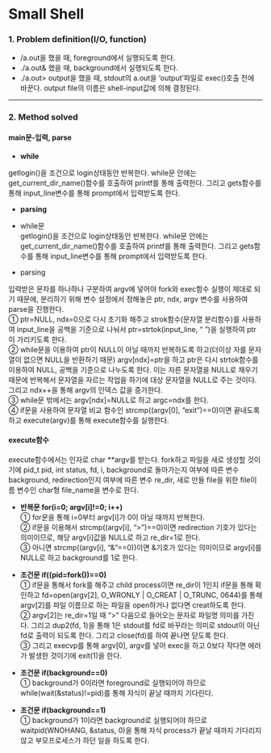 # Small Shell

### 1. Problem definition(I/O, function)  
 * /a.out을 했을 때, foreground에서 실행되도록 한다.  
 * ./a.out& 했을 때, background에서 실행되도록 한다.  
 * ./a.out> output을 했을 때, stdout의 a.out을 ‘output’파일로 exec()호출 전에 바꾼다. output file의 이름은 shell-input값에 의해 결정된다.  
- - -
### 2. Method solved
#### main문-입력, parse  

 * __while__  

  getlogin()을 조건으로 login상태동안 반복한다. while문 안에는 get_current_dir_name()함수를 호출하여 printf를 통해 출력한다. 그리고 gets함수를 통해 input_line변수를 통해 prompt에서 입력받도록 한다.  
    
 * __parsing__  

 * while문  
  getlogin()을 조건으로 login상태동안 반복한다. while문 안에는 get_current_dir_name()함수를 호출하여 printf를 통해 출력한다. 그리고 gets함수를 통해 input_line변수를 통해 prompt에서 입력받도록 한다.  
    
 * parsing  

  입력받은 문자를 하나하나 구분하여 argv에 넣어야 fork와 exec함수 실행이 제대로 되기 때문에, 분리하기 위해 변수 설정에서 정해놓은 ptr, ndx, argv 변수를 사용하여 parse을 진행한다.  
  ① ptr=NULL, ndx=0으로 다시 초기화 해주고 strok함수(문자열 분리함수)를 사용하여 input_line을 공백을 기준으로 나눠서 ptr=strtok(input_line, “ ”)을 실행하여 ptr이 가리키도록 한다.  
  ② while문을 이용하여 ptr이 NULL이 아닐 때까지 반복하도록 하고(더이상 자를 문자열이 없으면 NULL을 반환하기 때문) argv[ndx]=ptr을 하고 ptr은 다시 strtok함수를 이용하여 NULL, 공백을 기준으로 나누도록 한다. 이는 자른 문자열을 NULL로 채우기 때문에 반복해서 문자열을 자르는 작업을 하기에 대상 문자열을 NULL로 주는 것이다. 그리고 ndx++을 통해 argv의 인덱스 값을 증가한다.  
  ③ while문 밖에서는 argv[ndx]=NULL로 하고 argc=ndx를 한다.  
  ④ if문을 사용하여 문자열 비교 함수인 strcmp((argv[0], “exit”)==0)이면 끝내도록 하고 execute(argv)를 통해 execute함수를 실행한다.    
  
#### execute함수  
 execute함수에서는 인자로 char **argv를 받는다. fork하고 파일을 새로 생성할 것이기에 pid_t pid, int status, fd, i, background로 돌아가는지 여부에 따른 변수 background, redirection인지 여부에 따른 변수 re_dir, 새로 만들 file을 위한 file이름 변수인 char형 file_name을 변수로 한다.  
  
 * __반복문 for(i=0; argv[i]!=0; i++)__  
  ① for문을 통해 i=0부터 argv[i]가 0이 아닐 때까지 반복한다.  
  ② if문을 이용해서 strcmp((argv[i], “>”)==0)이면 redirection 기호가 있다는 의미이므로, 해당 argv[i]값을 NULL로 하고 re_dir=1로 한다.  
  ③ 아니면 strcmp((argv[i], “&”==0))이면 &기호가 있다는 의미이므로 argv[i]를 NULL로 하고 background를 1로 한다.  
  
 * __조건문 if((pid=fork())==0)__  
  ① if문을 통해서 fork를 해주고 child process이면 re_dir이 1인지 if문을 통해 확인하고 fd=open(argv[2], O_WRONLY | O_CREAT | O_TRUNC, 0644)를 통해 argv[2]를 파일 이름으로 하는 파일을 open하거나 없다면 creat하도록 한다.  
  ② argv[2]는 re_dir=1일 때 “>” 다음으로 들어오는 문자로 파일명 의미를 가진다. 그리고 dup2(fd, 1)을 통해 1은 stdout를 fd로 바꾸라는 의미로 stdout이 아닌 fd로 출력이 되도록 한다. 그리고 close(fd)를 하여 끝나면 닫도록 한다.  
  ③ 그리고 execvp를 통해 argv[0], argv를 넣어 exec을 하고 0보다 작다면 에러가 발생한 것이기에 exit(1)을 한다.  
  
 * __조건문 if(background==0)__  
  ① background가 0이라면 foreground로 실행되어야 하므로 while(wait(&status)!=pid)를 통해 자식이 끝날 때까지 기다린다.  
  
 * __조건문 if(background==1)__  
  ① background가 1이라면 background로 실행되어야 하므로 waitpid(WNOHANG, &status, 0)을 통해 자식 process가 끝날 때까지 기다리지 않고 부모프로세스가 하던 일을 하도록 한다.  